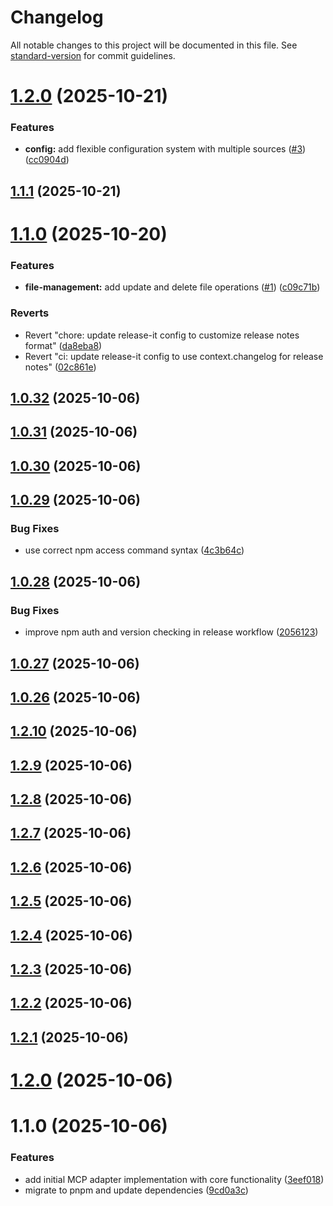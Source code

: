 # Changelog

All notable changes to this project will be documented in this file. See [standard-version](https://github.com/conventional-changelog/standard-version) for commit guidelines.


# [1.2.0](https://github.com/CortexGuardAI/mcp/compare/v1.1.1...v1.2.0) (2025-10-21)


### Features

* **config:** add flexible configuration system with multiple sources ([#3](https://github.com/CortexGuardAI/mcp/issues/3)) ([cc0904d](https://github.com/CortexGuardAI/mcp/commit/cc0904d26d0541e1a973004881b53bfd962e41f9))

## [1.1.1](https://github.com/CortexGuardAI/mcp/compare/v1.1.0...v1.1.1) (2025-10-21)

# [1.1.0](https://github.com/CortexGuardAI/mcp/compare/v1.0.32...v1.1.0) (2025-10-20)


### Features

* **file-management:** add update and delete file operations ([#1](https://github.com/CortexGuardAI/mcp/issues/1)) ([c09c71b](https://github.com/CortexGuardAI/mcp/commit/c09c71b45f9e582cf8202a39ba8ed6286cce90ac))


### Reverts

* Revert "chore: update release-it config to customize release notes format" ([da8eba8](https://github.com/CortexGuardAI/mcp/commit/da8eba8aa3f50614e2a6237e319b2aa51211230e))
* Revert "ci: update release-it config to use context.changelog for release notes" ([02c861e](https://github.com/CortexGuardAI/mcp/commit/02c861e1931d879c142da2365edc37b540585794))

## [1.0.32](https://github.com/CortexGuardAI/mcp/compare/v1.0.31...v1.0.32) (2025-10-06)

## [1.0.31](https://github.com/cortexguardai/mcp/compare/v1.0.30...v1.0.31) (2025-10-06)

## [1.0.30](https://github.com/cortexguardai/mcp/compare/v1.0.29...v1.0.30) (2025-10-06)

## [1.0.29](https://github.com/cortexguardai/mcp/compare/v1.0.28...v1.0.29) (2025-10-06)


### Bug Fixes

* use correct npm access command syntax ([4c3b64c](https://github.com/cortexguardai/mcp/commit/4c3b64c731e85d5f4956951636f3ef53bba9c066))

## [1.0.28](https://github.com/cortexguardai/mcp/compare/v1.0.27...v1.0.28) (2025-10-06)


### Bug Fixes

* improve npm auth and version checking in release workflow ([2056123](https://github.com/cortexguardai/mcp/commit/2056123453e14e5018ab186907f75efec3a87502))

## [1.0.27](https://github.com/cortexguardai/mcp/compare/v1.0.26...v1.0.27) (2025-10-06)

## [1.0.26](https://github.com/cortexguardai/mcp/compare/v1.0.24...v1.0.26) (2025-10-06)

## [1.2.10](https://github.com/cortexguardai/mcp/compare/v1.2.9...v1.2.10) (2025-10-06)

## [1.2.9](https://github.com/cortexguardai/mcp/compare/v1.2.8...v1.2.9) (2025-10-06)

## [1.2.8](https://github.com/cortexguardai/mcp/compare/v1.2.7...v1.2.8) (2025-10-06)

## [1.2.7](https://github.com/cortexguardai/mcp/compare/v1.2.6...v1.2.7) (2025-10-06)

## [1.2.6](https://github.com/cortexguardai/mcp/compare/v1.2.5...v1.2.6) (2025-10-06)

## [1.2.5](https://github.com/cortexguardai/mcp/compare/v1.2.4...v1.2.5) (2025-10-06)

## [1.2.4](https://github.com/cortexguardai/mcp/compare/v1.2.3...v1.2.4) (2025-10-06)

## [1.2.3](https://github.com/cortexguardai/mcp/compare/v1.2.2...v1.2.3) (2025-10-06)

## [1.2.2](https://github.com/cortexguardai/mcp/compare/v1.2.1...v1.2.2) (2025-10-06)

## [1.2.1](https://github.com/cortexguardai/mcp/compare/v1.2.0...v1.2.1) (2025-10-06)

# [1.2.0](https://github.com/cortexguardai/mcp/compare/v1.1.0...v1.2.0) (2025-10-06)

# 1.1.0 (2025-10-06)


### Features

* add initial MCP adapter implementation with core functionality ([3eef018](https://github.com/cortexguardai/mcp/commit/3eef01851fe38d85c174f66c617ae76f678dfaa0))
* migrate to pnpm and update dependencies ([9cd0a3c](https://github.com/cortexguardai/mcp/commit/9cd0a3cc5c709cb190afd2688065afb33d7343d4))
